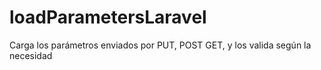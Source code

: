 # loadParametersLaravel
Carga los parámetros enviados por PUT, POST GET, y los valida según la necesidad

